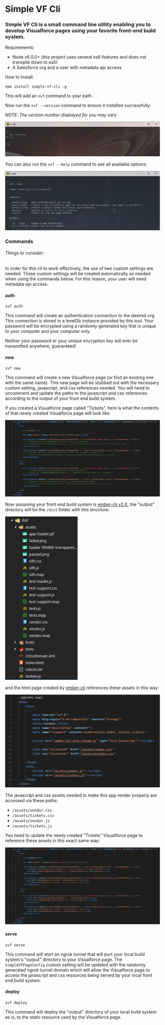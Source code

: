 # Simple VF Cli

### Simple VF Cli is a small command line utility enabling you to develop Visualforce pages using your favorite front-end build system.

Requirements:

* Node v6.0.0+ (this project uses several es6 features and does not transpile down to es5)
* A Salesforce org and a user with metadata api access

How to install:

```
npm install simple-vf-cli -g
```

This will add an `svf` command to your path.

Now run the `svf --version` command to ensure it installed successfully:

*NOTE: The version number displayed for you may vary*

![alt text](https://raw.githubusercontent.com/nerdybeast/simple-vf-cli/master/images/svf--version.PNG "svf --version")

You can also run the `svf --help` command to see all available options:

![alt text](https://raw.githubusercontent.com/nerdybeast/simple-vf-cli/master/images/svf--help.PNG "svf --help")

### Commands

###### Things to consider:

In order for this cli to work effectively, the use of two custom settings are needed. These custom settings will be created automatically as needed when using the commands below. For this reason, your user will need metadata api access.

#### auth

```
svf auth
```

This command will create an authentication connection to the desired org.  This connection is stored in a levelDb instance provided by this tool.  Your password will be encrypted using a randomly generated key that is unique to your computer and your computer only.  

Neither your password or your unique encryption key will ever be transmitted anywhere, guaranteed!

#### new

```
svf new
```

This command will create a new Visualforce page (or find an existing one with the same name). This new page will be stubbed out with the necessary custom setting, javascript, and css references needed. You will need to uncomment and update the paths to the javascript and css references according to the output of your front end build system.

If you created a Visualforce page called "Tickets", here is what the contents of that newly created Visualforce page will look like:

![alt text](https://raw.githubusercontent.com/nerdybeast/simple-vf-cli/master/images/newpage.PNG)

Now assuming your front end build system is [ember-cli v2.X](https://ember-cli.com), the "output" directory will be the `/dist` folder with this structure:

![alt text](https://raw.githubusercontent.com/nerdybeast/simple-vf-cli/master/images/dist.PNG)

and the html page created by [ember-cli](https://ember-cli.com) references these assets in this way:

![alt text](https://raw.githubusercontent.com/nerdybeast/simple-vf-cli/master/images/dist-html.PNG)

The javascript and css assets needed to make this app render properly are accessed via these paths:

* `/assets/vendor.css`
* `/assets/tickets.css`
* `/assets/vendor.js`
* `/assets/tickets.js`

You need to update the newly created "Tickets" Visualforce page to reference these assets in this exact same way:

![alt text](https://raw.githubusercontent.com/nerdybeast/simple-vf-cli/master/images/newpage-updated.PNG)

#### serve

```
svf serve
```

This command will start an ngrok tunnel that will port your local build system's "output" directory to your Visualforce page. The `SimpleVfPageConfig` custom setting will be updated with the randomly generated ngrok tunnel domain which will allow the Visualforce page to access the javascript and css resources being served by your local front end build system.

#### deploy

```
svf deploy
```

This command will deploy the "output" directory of your local build system as is, to the static resource used by the Visualforce page.
